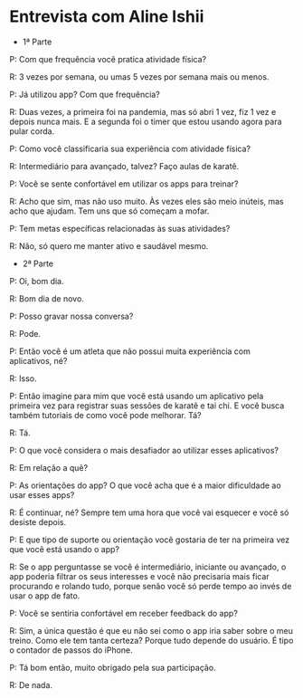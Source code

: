 # Entrevista com Aline Ishii

- 1ª Parte

P: Com que frequência você pratica atividade física?

R: 3 vezes por semana, ou umas 5 vezes por semana mais ou menos.

P: Já utilizou app? Com que frequência?

R: Duas vezes, a primeira foi na pandemia, mas só abri 1 vez, fiz 1 vez e depois nunca mais. E a segunda foi o timer que estou usando agora para pular corda.

P: Como você classificaria sua experiência com atividade física?

R: Intermediário para avançado, talvez? Faço aulas de karatê.

P: Você se sente confortável em utilizar os apps para treinar?

R: Acho que sim, mas não uso muito. Às vezes eles são meio inúteis, mas acho que ajudam. Tem uns que só começam a mofar.

P: Tem metas específicas relacionadas às suas atividades?

R: Não, só quero me manter ativo e saudável mesmo.

- 2ª Parte

P: Oi, bom dia.

R: Bom dia de novo.

P: Posso gravar nossa conversa?

R: Pode.

P: Então você é um atleta que não possui muita experiência com aplicativos, né?

R: Isso.

P: Então imagine para mim que você está usando um aplicativo pela primeira vez para registrar suas sessões de karatê e tai chi. E você busca também tutoriais de como você pode melhorar. Tá?

R: Tá.

P: O que você considera o mais desafiador ao utilizar esses aplicativos?

R: Em relação a quê?

P: As orientações do app? O que você acha que é a maior dificuldade ao usar esses apps?

R: É continuar, né? Sempre tem uma hora que você vai esquecer e você só desiste depois.

P: E que tipo de suporte ou orientação você gostaria de ter na primeira vez que você está usando o app?

R: Se o app perguntasse se você é intermediário, iniciante ou avançado, o app poderia filtrar os seus interesses e você não precisaria mais ficar procurando e rolando tudo, porque senão você só perde tempo ao invés de usar o app de fato.

P: Você se sentiria confortável em receber feedback do app?

R: Sim, a única questão é que eu não sei como o app iria saber sobre o meu treino. Como ele tem tanta certeza? Porque tudo depende do usuário. É tipo o contador de passos do iPhone.

P: Tá bom então, muito obrigado pela sua participação.

R: De nada.